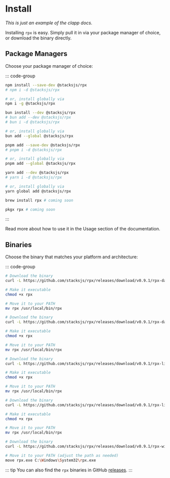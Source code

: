 # Install

_This is just an example of the clapp docs._

Installing `rpx` is easy. Simply pull it in via your package manager of choice, or download the binary directly.

## Package Managers

Choose your package manager of choice:

::: code-group

```sh [npm]
npm install --save-dev @stacksjs/rpx
# npm i -d @stacksjs/rpx

# or, install globally via
npm i -g @stacksjs/rpx
```

```sh [bun]
bun install --dev @stacksjs/rpx
# bun add --dev @stacksjs/rpx
# bun i -d @stacksjs/rpx

# or, install globally via
bun add --global @stacksjs/rpx
```

```sh [pnpm]
pnpm add --save-dev @stacksjs/rpx
# pnpm i -d @stacksjs/rpx

# or, install globally via
pnpm add --global @stacksjs/rpx
```

```sh [yarn]
yarn add --dev @stacksjs/rpx
# yarn i -d @stacksjs/rpx

# or, install globally via
yarn global add @stacksjs/rpx
```

```sh [brew]
brew install rpx # coming soon
```

```sh [pkgx]
pkgx rpx # coming soon
```

:::

Read more about how to use it in the Usage section of the documentation.

## Binaries

Choose the binary that matches your platform and architecture:

::: code-group

```sh [macOS (arm64)]
# Download the binary
curl -L https://github.com/stacksjs/rpx/releases/download/v0.9.1/rpx-darwin-arm64 -o rpx

# Make it executable
chmod +x rpx

# Move it to your PATH
mv rpx /usr/local/bin/rpx
```

```sh [macOS (x64)]
# Download the binary
curl -L https://github.com/stacksjs/rpx/releases/download/v0.9.1/rpx-darwin-x64 -o rpx

# Make it executable
chmod +x rpx

# Move it to your PATH
mv rpx /usr/local/bin/rpx
```

```sh [Linux (arm64)]
# Download the binary
curl -L https://github.com/stacksjs/rpx/releases/download/v0.9.1/rpx-linux-arm64 -o rpx

# Make it executable
chmod +x rpx

# Move it to your PATH
mv rpx /usr/local/bin/rpx
```

```sh [Linux (x64)]
# Download the binary
curl -L https://github.com/stacksjs/rpx/releases/download/v0.9.1/rpx-linux-x64 -o rpx

# Make it executable
chmod +x rpx

# Move it to your PATH
mv rpx /usr/local/bin/rpx
```

```sh [Windows (x64)]
# Download the binary
curl -L https://github.com/stacksjs/rpx/releases/download/v0.9.1/rpx-windows-x64.exe -o rpx.exe

# Move it to your PATH (adjust the path as needed)
move rpx.exe C:\Windows\System32\rpx.exe
```

::: tip
You can also find the `rpx` binaries in GitHub [releases](https://github.com/stacksjs/rpx/releases).
:::
